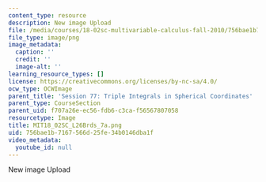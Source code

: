 ```yaml
---
content_type: resource
description: New image Upload
file: /media/courses/18-02sc-multivariable-calculus-fall-2010/756bae1b7167566d25fe34b0146dba1f_MIT18_02SC_L26Brds_7a.png
file_type: image/png
image_metadata:
  caption: ''
  credit: ''
  image-alt: ''
learning_resource_types: []
license: https://creativecommons.org/licenses/by-nc-sa/4.0/
ocw_type: OCWImage
parent_title: 'Session 77: Triple Integrals in Spherical Coordinates'
parent_type: CourseSection
parent_uid: f707a26e-ec56-fdb6-c3ca-f56567807058
resourcetype: Image
title: MIT18_02SC_L26Brds_7a.png
uid: 756bae1b-7167-566d-25fe-34b0146dba1f
video_metadata:
  youtube_id: null
---
```

New image Upload